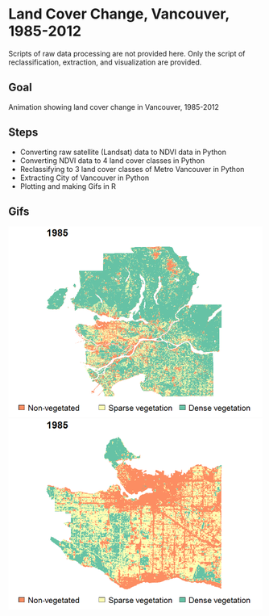 # Land Cover Change, Vancouver, 1985-2012
Scripts of raw data processing are not provided here. Only the script of reclassification, extraction, and visualization are provided.

## Goal 
Animation showing land cover change in Vancouver, 1985-2012 

## Steps
* Converting raw satellite (Landsat) data to NDVI data in Python
* Converting NDVI data to 4 land cover classes in Python
* Reclassifying to 3 land cover classes of Metro Vancouver in Python
* Extracting City of Vancouver in Python
* Plotting and making Gifs in R

## Gifs
![MetroVancouver](https://github.com/RickWeng/Gif_LandCoverVAN/blob/master/Landcover_metroVan.gif)
![CityVancouver](https://github.com/RickWeng/Gif_LandCoverVAN/blob/master/Landcover_cityVan.gif)

